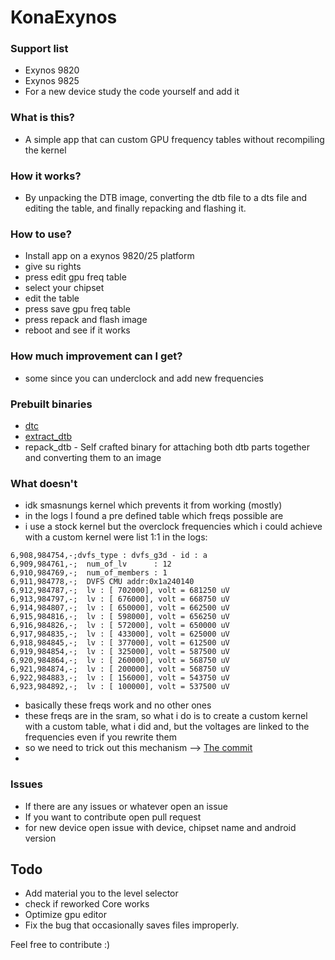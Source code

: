# KonaExynos

### Support list
* Exynos 9820
* Exynos 9825
* For a new device study the code yourself and add it

### What is this?

- A simple app that can custom GPU frequency tables without recompiling the kernel

### How it works?

- By unpacking the DTB image, converting the dtb file to a dts file and editing the table, and finally repacking and flashing it.

### How to use?

- Install app on a exynos 9820/25 platform
- give su rights 
- press edit gpu freq table 
- select your chipset 
- edit the table
- press save gpu freq table
- press repack and flash image 
- reboot and see if it works

### How much improvement can I get?

- some since you can underclock and add new frequencies

### Prebuilt binaries

- [dtc](https://github.com/xzr467706992/dtc-aosp/tree/standalone)
- [extract_dtb](https://github.com/PabloCastellano/extract-dtb)
- repack_dtb - Self crafted binary for attaching both dtb parts together and converting them to an image

### What doesn't
- idk smasnungs kernel which prevents it from working (mostly)
- in the logs I found a pre defined table which freqs possible are
- i use a stock kernel but the overclock frequencies which i could achieve with a custom kernel were list 1:1 in the logs:
```
6,908,984754,-;dvfs_type : dvfs_g3d - id : a
6,909,984761,-;  num_of_lv      : 12
6,910,984769,-;  num_of_members : 1
6,911,984778,-;  DVFS CMU addr:0x1a240140
6,912,984787,-;  lv : [ 702000], volt = 681250 uV 
6,913,984797,-;  lv : [ 676000], volt = 668750 uV
6,914,984807,-;  lv : [ 650000], volt = 662500 uV
6,915,984816,-;  lv : [ 598000], volt = 656250 uV
6,916,984826,-;  lv : [ 572000], volt = 650000 uV
6,917,984835,-;  lv : [ 433000], volt = 625000 uV
6,918,984845,-;  lv : [ 377000], volt = 612500 uV
6,919,984854,-;  lv : [ 325000], volt = 587500 uV
6,920,984864,-;  lv : [ 260000], volt = 568750 uV 
6,921,984874,-;  lv : [ 200000], volt = 568750 uV
6,922,984883,-;  lv : [ 156000], volt = 543750 uV
6,923,984892,-;  lv : [ 100000], volt = 537500 uV
```
- basically these freqs work and no other ones
- these freqs are in the sram, so what i do is to create a custom kernel with a custom table, what i did and, but the voltages are linked to the frequencies even if you rewrite them
- so we need to trick out this mechanism --> [The commit](https://github.com/Creeeeger/Galaxy_S10_5G_Kernel/commit/da293bfb95effcfcba1900a4a3fb15a95b471ef9#diff-830b66ed3916a0a50cb5b270b4a2b5d1ace91f93ccac5534b69c041558aba923)
- 
### Issues 
- If there are any issues or whatever open an issue 
- If you want to contribute open pull request 
- for new device open issue with device, chipset name and android version 

## Todo
- Add material you to the level selector
- check if reworked Core works
- Optimize gpu editor
- Fix the bug that occasionally saves files improperly.

Feel free to contribute :)
